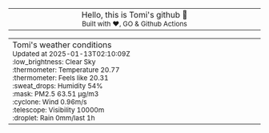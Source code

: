 
<div align="center">
<table>
<tbody>
<td align="center">
<img width="2000" height="0"><br>
Hello, this is Tomi's github 👋<br>
<sup>Built with ❤️, GO & Github Actions</sup><br>
<img width="2000" height="0">
</td>
</tbody>
</table>
</div>
<table>
<tbody>
<td align="left">
<img width="2000" height="0"><br>
Tomi's weather conditions<br>
<sup>Updated at 2025-01-13T02:10:09Z</sup><br>
<sup>:low_brightness: Clear Sky</sup><br>
<sup>:thermometer: Temperature 20.77 </sup><br>
<sup>:thermometer: Feels like 20.31</sup><br>
<sup>:sweat_drops: Humidity 54%</sup><br>
<sup>:mask: PM2.5 63.51 μg/m3</sup><br>
<sup>:cyclone: Wind 0.96m/s </sup><br>
<sup>:telescope: Visibility 10000m </sup><br>
<sup>:droplet: Rain 0mm/last 1h </sup><br>
<img width="2000" height="0">
</td>
<td align="left">
<img width="2000" height="0"><br>
<br>
<img width="2000" height="0">
</td>
</tbody>
</table>
</div>
    